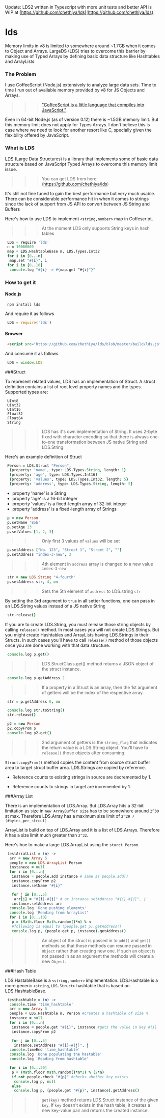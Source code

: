 Update: LDS2 written in Typescript with more unit tests and better API is WIP at [https://github.com/chethiya/lds](https://github.com/chethiya/lds).

# lds
Memory limits in v8 is limited to somewhere around ~1.7GB when it comes to Object and Arrays. LargeDS (LDS) tries to overcome this barrier by making use of Typed Arrays by defining basic data structure like Hashtables and ArrayLists

### The Problem

 I use CoffeeScript (Node.js) extensively to analyze large data sets. Time to time I run out of available memory provided by v8 for JS Objects and Arrays.
 >>> ["CoffeeScript is a little language that compiles into JavaScript."](http://coffeescript.org/)

 Even in 64-bit Node.js (as of version 0.12) there is ~1.5GB memory limit. But this memory limit does not apply for Types Arrays. I don't believe this is case where we need to look for another resort like C, specially given the flexibility offered by JavaScript.

### What is LDS

 [LDS](https://github.com/chethiya/lds) (Large Data Structures) is a library that implements some of basic data structure based on JavaScript Typed Arrays to overcome this memory limit issue.
 >>> You can get LDS from here: (https://github.com/chethiya/lds)

 It's still not fine tuned to gain the best performance but very much usable. There can be considerable performance hit in when it comes to strings since the lack of support from JS API to convert between JS String and Buffers

 Here's how to use LDS to implement ``<string,number>`` map in Coffescript.

 >>> At the moment LDS only supports String keys in hash tables

 ```coffeescript
  LDS = require 'lds'
  n = 10000000
  map = LDS.HashtableBase n, LDS.Types.Int32
  for i in [0...n]
   map.set "#{i}", i
  for i in [0..10]
   console.log "#{i} -> #{map.get "#{i}"}"
 ```

### How to get it
 #### Node.js
  ```
   npm install lds
  ```

  And require it as follows

  ```javascript
   LDS = require('lds')
  ```

 #### Browser
  ```html
   <script src="https://github.com/chethiya/lds/blob/master/build/lds.js"></script>
  ```

  And consume it as follows

  ```javascript
   LDS = window.LDS
  ```

###Struct

 To represent related values, LDS has an implementation of Struct. A struct definition contains a list of root level property names and the types. Supported types are:

 ```
  UInt8
  UInt32
  UInt16
  Float32
  Float64
  String
 ```

 >>> LDS has it's own implementation of String. It uses 2-byte fixed with character encoding so that there is always one-to-one transformation between JS native String and LDS.String

 Here's an example definition of Struct

 ```coffeescript
  Person = LDS.Struct "Person",
   {property: 'name', type: LDS.Types.String, length: 1}
   {property: 'age', type: LDS.Types.Int16}
   {property: 'values', type: LDS.Types.Int32, length: 5}
   {property: 'address', type: LDS.Types.String, length: 5}
 ```

 * property 'name' is a String
 * property 'age' is a 16-bit integer
 * property 'values' is a fixed-length array of 32-bit integer
 * property 'address' is a fixed-length array of Strings

 ```coffeescript
  p = new Person
  p.setName 'Bob'
  p.setAge 23
  p.setValues [1, 2, 3]
 ```
 >>> Only first 3 values of ``values`` will be set


 ```coffeescript
  p.setAddress ["No. 123", "Street 1", "Street 2", ""]
  p.setAddress "index-3-new", 3
 ```

 >>> 4th element in ``address`` array is changed to a new value ``index-3-new``

 ```coffeescript
  str = new LDS.String "4-fourth"
  p.setAddress str, 4, on
 ```

 >>> Sets the 5th element of ``address`` to LDS.string ``str``

 By setting the 3rd argument to ``true`` in all setter functions, one can pass in an LDS.String values instead of a JS native String


 ```coffeescript
  str.release()
 ```

 If you are to create LDS.String, you must release those string objects by calling ``release()`` method. In most cases you will not create LDS.Strings. But you might create Hashtables and ArrayLists having LDS.Strings in their Structs. In such cases you'll have to call ``release()`` method of those objects once you are done working with that data structure.


 ```coffeescript
  console.log p.get()
 ```

 >>> LDS.StructClass.get() method returns a JSON object of the struct instance.

 ```coffeescript
  console.log p.getAddress 2
 ```

 >>> If a property in a Struct is an array, then the 1st argument of getters will be  the index of the respective array.

 ```coffeescript
  str = p.getAddress 0, on

  console.log str.toString()
  str.release()

  p2 = new Person
  p2.copyFrom p
  console.log p2.get()
 ```

 >>> 2nd argument of getters is the ```string_flag``` that indicates the return value is a LDS.String object. You'll have to ``release()`` those objects after consuming.

 ``Struct.copyFrom()`` method copies the content from source struct buffer area to target struct buffer area. LDS.Strings are copied by reference.

  * Reference counts to existing strings in source are decremented by 1.

  * Reference counts to strings in target are incremented by 1.


###Array List

 There is an implementation of LDS.Array. But LDS.Array hits a 32-bit limitation as size in ``new ArrayBuffer size`` has to be somewhere around ``2^30`` at max. Therefore LDS.Array has a maximum size limit of ``2^29 / (#bytes_per_strcut)``

 ArrayList is build on top of LDS.Array and it is a list of LDS.Arrays. Therefore it has a size limit much greater than ``2^32``.

 Here's hoe to make a large LDS.ArrayList using the ``sturct Person``.

 ```coffeescript
  testArratList = (n) ->
   arr = new Array 5
   people = new LDS.ArrayList Person
   instanece = null
   for i in [0...n]
    instance = people.add instance # same as people.add()
    instance.copyFrom p2
    instance.setName "#{i}"

    for j in [0...5]
     arr[j] = "#{i}-#{j}" # or instance.setAddress "#{i}-#{j}", j
    instance.setAddress arr
   console.log 'Done pushing elements'
   console.log 'Reading from ArrayList'
   for i in [0...10]
    p = (Math.floor Math.random()*n) % n
    #following is equal to (people.get p).getAddress()
    console.log p, (people.get p, instance).getAddress()
 ```
 >>> An object of the struct is passed in to ``add()`` and ``get()`` methods so that those methods can resume passed in ``Object`` rather than creating new one. If such an object is not passed in as an argument the methods will create a new ``Object``.

###Hash Table

LDS.HastableBase is a ``<string,number>`` implementation. LDS.Hashtable is a more generic ``<string,LDS.Struct>`` hashtable that is based on LDS.HashtableBase.

```coffeescript
 testHashtable = (n) ->
  console.time 'time_hashtable'
  arr = new Array 5
  people = LDS.Hashtable n, Person #creates a hashtable of size n
  instance = null
  for i in [0...n]
   instance = people.get "#{i}", instance #gets the value in key #{i}
   instance.copyFrom p2

   for j in [0...5]
    instance.setAddress "#{i}-#{j}", j
  console.timeEnd 'time_hashtable'
  console.log 'Done populating the hastable'
  console.log 'Reading from hashtable'

  for i in [0...20]
   p = (Math.floor Math.random()*n*2) % (2*n)
   if not people.check "#{p}" #checks whether key exists
    console.log p, null
   else
    console.log p, (people.get "#{p}", instance).getAddress()
```

>>> ``get(key)`` method returns LDS.Struct instance of the given ``key``. If ``key`` doesn't exists in the hash table, it creates a new key-value pair and returns the created instance.


